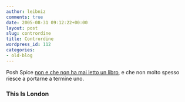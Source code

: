 ```yaml
---
author: leibniz
comments: true
date: 2005-08-31 09:12:22+00:00
layout: post
slug: contrordine
title: Contrordine
wordpress_id: 112
categories:
- old-blog
---
```


Posh Spice [non e che non ha mai letto un libro](http://www.thisislondon.com/showbiz/articles/20212535?source=PA), e che non molto spesso riesce a portarne a termine uno.   



### This Is London
